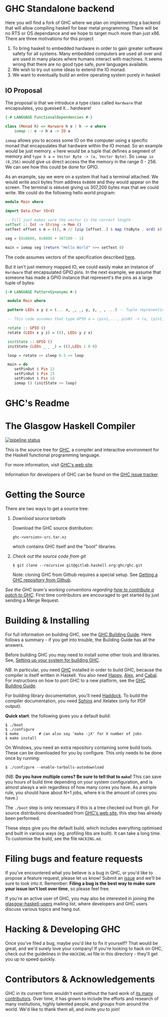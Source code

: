 # GHC Standalone backend

Here you will find a fork of GHC where we plan on implementing a backend that will allow compiling haskell for bear metal programming. There will be no RTS or OS
dependance and we hope to target much more than just x86. There are three motivations for this project

1. To bring haskell to embedded hardware in order to gain greater software safety for all systems. Many embedded computers are used all over and are used in many places where humans interact with machines. It seems wrong that there are no good type safe, pure languages available.
2. We wish to try out some ideas to extend the IO monad.
3. We want to eventually build an entire operating system purely in haskell

## IO Proposal
The proposal is that we introduce a type class called `Hardware` that encapsulates, you guessed it... hardware!
```haskell
{-# LANGUAGE FunctionalDependencies #-}

class (Monad h) => Harware h e | h -> e where
	iomap :: e -> h a -> IO a
```

`iomap` allows you to access some IO on the computer using a specific monad that encapsulates that hardware
within the IO monad. So an example would be just memory. `e` here would be a tuple that
defines a segment of memory and `type h a = Vector Byte -> (a, Vector Byte)`. So `iomap io (0,256)` would give us direct access the the memory in the range
0 - 256. We can see how this could be done for GPIO.

As an example, say we were on a system that had a terminal attached. We would write ascii bytes from address `0xB800` and they would appear on the screen.
The terminal is `480x640` giving us 307,200 bytes max that we could write. We could do the following hello world program:

```haskell
module Main where

import Data.Char (Ord)

-- Fill just makes sure the vector is the correct length
setText :: Int -> String -> Mem ()
setText offset s m = ((), m // (zip [offset..] $ map (toByte . ord) s))

seg = (0xB800, 0xB800 + 307200 - 1)

main = iomap seg (return "Hello World" >>= setText 0)
```
The code assumes vectors of the specification described [here](https://hackage.haskell.org/package/vector-0.12.1.2/docs/Data-Vector.html).

But it isn't just memory mapped IO, we could easily make an instance of `Hardware` that encapsulated GPIO pins. In the next example, we
assume that someone has made a GPIO instance that represent's the pins as a large tuple of bytes:
```haskell
{-# LANGUAGE PatternSynonyms #-}

 module Main where

 pattern LEDs x y z = (... x, _, _, y, z, _ , ...) -- Tuple representing the pins

 -- This code assumes that type GPIO a = (pin1,..., pinN) -> (a, (pin1,..., pinN))

 rotate :: GPIO ()
 rotate (LEDs x y z) = ((), LEDs y z x)

 initState :: GPIO ()
 initState (LEDs _ _ _) = ((),LEDs 1 0 0)

 loop = rotate >> sleep 0.5 >> loop

 main = do
 	setPinOut $ Pin 12
 	setPinOut $ Pin 15
 	setPinOut $ Pin 16
 	iomap () (initState >> loop)
```

# GHC's Readme


The Glasgow Haskell Compiler
============================

[![pipeline status](https://gitlab.haskell.org/ghc/ghc/badges/master/pipeline.svg?style=flat)](https://gitlab.haskell.org/ghc/ghc/commits/master)

This is the source tree for [GHC][1], a compiler and interactive
environment for the Haskell functional programming language.

For more information, visit [GHC's web site][1].

Information for developers of GHC can be found on the [GHC issue tracker][2].


Getting the Source
==================

There are two ways to get a source tree:

 1. *Download source tarballs*

    Download the GHC source distribution:

        ghc-<version>-src.tar.xz

    which contains GHC itself and the "boot" libraries.

 2. *Check out the source code from git*

        $ git clone --recursive git@gitlab.haskell.org:ghc/ghc.git

    Note: cloning GHC from Github requires a special setup. See [Getting a GHC
    repository from Github][7].

  *See the GHC team's working conventions regarding [how to contribute a patch to GHC](https://gitlab.haskell.org/ghc/ghc/wikis/working-conventions/fixing-bugs).* First time contributors are encouraged to get started by just sending a Merge Request.


Building & Installing
=====================

For full information on building GHC, see the [GHC Building Guide][3].
Here follows a summary - if you get into trouble, the Building Guide
has all the answers.

Before building GHC you may need to install some other tools and
libraries.  See, [Setting up your system for building GHC][8].

*NB.* In particular, you need [GHC][1] installed in order to build GHC,
because the compiler is itself written in Haskell.  You also need
[Happy][4], [Alex][5], and [Cabal][9].  For instructions on how
to port GHC to a new platform, see the [GHC Building Guide][3].

For building library documentation, you'll need [Haddock][6].  To build
the compiler documentation, you need [Sphinx](http://www.sphinx-doc.org/)
and Xelatex (only for PDF output).

**Quick start**: the following gives you a default build:

    $ ./boot
    $ ./configure
    $ make         # can also say 'make -jX' for X number of jobs
    $ make install

  On Windows, you need an extra repository containing some build tools.
  These can be downloaded for you by configure. This only needs to be done once by running:

    $ ./configure --enable-tarballs-autodownload

(NB: **Do you have multiple cores? Be sure to tell that to `make`!** This can
save you hours of build time depending on your system configuration, and is
almost always a win regardless of how many cores you have. As a simple rule,
you should have about N+1 jobs, where `N` is the amount of cores you have.)

The `./boot` step is only necessary if this is a tree checked out
from git.  For source distributions downloaded from [GHC's web site][1],
this step has already been performed.

These steps give you the default build, which includes everything
optimised and built in various ways (eg. profiling libs are built).
It can take a long time.  To customise the build, see the file `HACKING.md`.

Filing bugs and feature requests
================================

If you've encountered what you believe is a bug in GHC, or you'd like
to propose a feature request, please let us know! Submit an [issue][10] and we'll be sure to look into it. Remember:
**Filing a bug is the best way to make sure your issue isn't lost over
time**, so please feel free.

If you're an active user of GHC, you may also be interested in joining
the [glasgow-haskell-users][11] mailing list, where developers and
GHC users discuss various topics and hang out.

Hacking & Developing GHC
========================

Once you've filed a bug, maybe you'd like to fix it yourself? That
would be great, and we'd surely love your company! If you're looking
to hack on GHC, check out the guidelines in the `HACKING.md` file in
this directory - they'll get you up to speed quickly.

Contributors & Acknowledgements
===============================

GHC in its current form wouldn't exist without the hard work of
[its many contributors][12]. Over time, it has grown to include the
efforts and research of many institutions, highly talented people, and
groups from around the world. We'd like to thank them all, and invite
you to join!

  [1]:  http://www.haskell.org/ghc/            "www.haskell.org/ghc/"
  [2]:  https://gitlab.haskell.org/ghc/ghc/issues
          "gitlab.haskell.org/ghc/ghc/issues"
  [3]:  https://gitlab.haskell.org/ghc/ghc/wikis/building
          "https://gitlab.haskell.org/ghc/ghc/wikis/building"
  [4]:  http://www.haskell.org/happy/          "www.haskell.org/happy/"
  [5]:  http://www.haskell.org/alex/           "www.haskell.org/alex/"
  [6]:  http://www.haskell.org/haddock/        "www.haskell.org/haddock/"
  [7]: https://gitlab.haskell.org/ghc/ghc/wikis/building/getting-the-sources#cloning-from-github
          "https://gitlab.haskell.org/ghc/ghc/wikis/building/getting-the-sources#cloning-from-github"
  [8]:  https://gitlab.haskell.org/ghc/ghc/wikis/building/preparation
          "https://gitlab.haskell.org/ghc/ghc/wikis/building/preparation"
  [9]:  http://www.haskell.org/cabal/          "http://www.haskell.org/cabal/"
  [10]: https://gitlab.haskell.org/ghc/ghc/issues
          "https://gitlab.haskell.org/ghc/ghc/issues"
  [11]: http://www.haskell.org/pipermail/glasgow-haskell-users/
          "http://www.haskell.org/pipermail/glasgow-haskell-users/"
  [12]: https://gitlab.haskell.org/ghc/ghc/wikis/team-ghc
          "https://gitlab.haskell.org/ghc/ghc/wikis/team-ghc"
